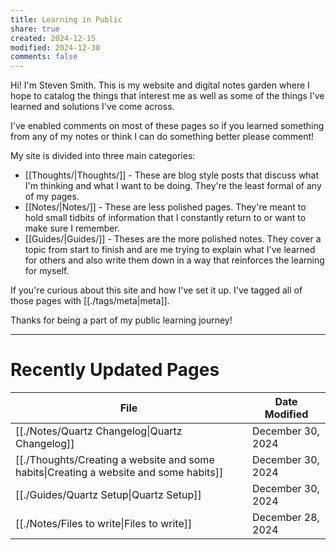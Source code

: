 ```yaml
---
title: Learning in Public
share: true
created: 2024-12-15
modified: 2024-12-30
comments: false
---
```


Hi! I'm Steven Smith. This is my website and digital notes garden where I hope to catalog the things that interest me as well as some of the things I've learned and solutions I've come across.

I've enabled comments on most of these pages so if you learned something from any of my notes or think I can do something better please comment!

My site is divided into three main categories:
- [[Thoughts/|Thoughts/]] - These are blog style posts that discuss what I'm thinking and what I want to be doing. They're the least formal of any of my pages.
- [[Notes/|Notes/]] - These are less polished pages. They're meant to hold small tidbits of information that I constantly return to or want to make sure I remember.
- [[Guides/|Guides/]]  - Theses are the more polished notes. They cover a topic from start to finish and are me trying to explain what I've learned for others and also write them down in a way that reinforces the learning for myself.

If you're curious about this site and how I've set it up. I've tagged all of those pages with [[./tags/meta|meta]]. 

Thanks for being a part of my public learning journey!




---
# Recently Updated Pages
| File                                                                                   | Date Modified     |
| -------------------------------------------------------------------------------------- | ----------------- |
| [[./Notes/Quartz Changelog\|Quartz Changelog]]                                        | December 30, 2024 |
| [[./Thoughts/Creating a website and some habits\|Creating a website and some habits]] | December 30, 2024 |
| [[./Guides/Quartz Setup\|Quartz Setup]]                                               | December 30, 2024 |
| [[./Notes/Files to write\|Files to write]]                                            | December 28, 2024 |


